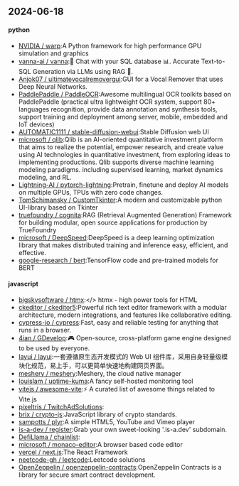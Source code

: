 ## 2024-06-18

#### python
* [NVIDIA / warp](https://github.com/NVIDIA/warp):A Python framework for high performance GPU simulation and graphics
* [vanna-ai / vanna](https://github.com/vanna-ai/vanna):🤖 Chat with your SQL database 📊. Accurate Text-to-SQL Generation via LLMs using RAG 🔄.
* [Anjok07 / ultimatevocalremovergui](https://github.com/Anjok07/ultimatevocalremovergui):GUI for a Vocal Remover that uses Deep Neural Networks.
* [PaddlePaddle / PaddleOCR](https://github.com/PaddlePaddle/PaddleOCR):Awesome multilingual OCR toolkits based on PaddlePaddle (practical ultra lightweight OCR system, support 80+ languages recognition, provide data annotation and synthesis tools, support training and deployment among server, mobile, embedded and IoT devices)
* [AUTOMATIC1111 / stable-diffusion-webui](https://github.com/AUTOMATIC1111/stable-diffusion-webui):Stable Diffusion web UI
* [microsoft / qlib](https://github.com/microsoft/qlib):Qlib is an AI-oriented quantitative investment platform that aims to realize the potential, empower research, and create value using AI technologies in quantitative investment, from exploring ideas to implementing productions. Qlib supports diverse machine learning modeling paradigms. including supervised learning, market dynamics modeling, and RL.
* [Lightning-AI / pytorch-lightning](https://github.com/Lightning-AI/pytorch-lightning):Pretrain, finetune and deploy AI models on multiple GPUs, TPUs with zero code changes.
* [TomSchimansky / CustomTkinter](https://github.com/TomSchimansky/CustomTkinter):A modern and customizable python UI-library based on Tkinter
* [truefoundry / cognita](https://github.com/truefoundry/cognita):RAG (Retrieval Augmented Generation) Framework for building modular, open source applications for production by TrueFoundry
* [microsoft / DeepSpeed](https://github.com/microsoft/DeepSpeed):DeepSpeed is a deep learning optimization library that makes distributed training and inference easy, efficient, and effective.
* [google-research / bert](https://github.com/google-research/bert):TensorFlow code and pre-trained models for BERT

#### javascript
* [bigskysoftware / htmx](https://github.com/bigskysoftware/htmx):</> htmx - high power tools for HTML
* [ckeditor / ckeditor5](https://github.com/ckeditor/ckeditor5):Powerful rich text editor framework with a modular architecture, modern integrations, and features like collaborative editing.
* [cypress-io / cypress](https://github.com/cypress-io/cypress):Fast, easy and reliable testing for anything that runs in a browser.
* [4ian / GDevelop](https://github.com/4ian/GDevelop):🎮 Open-source, cross-platform game engine designed to be used by everyone.
* [layui / layui](https://github.com/layui/layui):一套遵循原生态开发模式的 Web UI 组件库，采用自身轻量级模块化规范，易上手，可以更简单快速地构建网页界面。
* [meshery / meshery](https://github.com/meshery/meshery):Meshery, the cloud native manager
* [louislam / uptime-kuma](https://github.com/louislam/uptime-kuma):A fancy self-hosted monitoring tool
* [vitejs / awesome-vite](https://github.com/vitejs/awesome-vite):⚡️ A curated list of awesome things related to Vite.js
* [pixeltris / TwitchAdSolutions](https://github.com/pixeltris/TwitchAdSolutions):
* [brix / crypto-js](https://github.com/brix/crypto-js):JavaScript library of crypto standards.
* [sampotts / plyr](https://github.com/sampotts/plyr):A simple HTML5, YouTube and Vimeo player
* [is-a-dev / register](https://github.com/is-a-dev/register):Grab your own sweet-looking '.is-a.dev' subdomain.
* [DefiLlama / chainlist](https://github.com/DefiLlama/chainlist):
* [microsoft / monaco-editor](https://github.com/microsoft/monaco-editor):A browser based code editor
* [vercel / next.js](https://github.com/vercel/next.js):The React Framework
* [neetcode-gh / leetcode](https://github.com/neetcode-gh/leetcode):Leetcode solutions
* [OpenZeppelin / openzeppelin-contracts](https://github.com/OpenZeppelin/openzeppelin-contracts):OpenZeppelin Contracts is a library for secure smart contract development.
